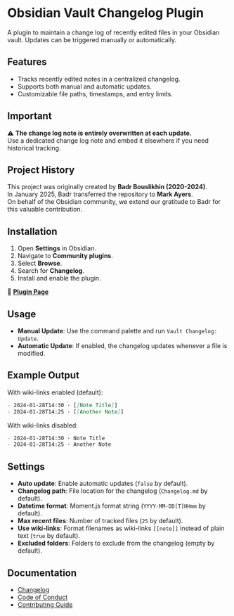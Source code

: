 # Obsidian Vault Changelog Plugin

A plugin to maintain a change log of recently edited files in your Obsidian vault. Updates can be triggered manually or automatically.

## Features

- Tracks recently edited notes in a centralized changelog.
- Supports both manual and automatic updates.
- Customizable file paths, timestamps, and entry limits.

## Important

⚠️ **The change log note is entirely overwritten at each update.**  
Use a dedicated change log note and embed it elsewhere if you need historical tracking.

## Project History

This project was originally created by **Badr Bouslikhin (2020-2024)**.  
In January 2025, Badr transferred the repository to **Mark Ayers**.  
On behalf of the Obsidian community, we extend our gratitude to Badr for this valuable contribution.

## Installation

1. Open **Settings** in Obsidian.
2. Navigate to **Community plugins**.
3. Select **Browse**.
4. Search for **Changelog**.
5. Install and enable the plugin.

🔗 **[Plugin Page](https://obsidian.md/plugins?id=obsidian-vault-changelog#)**

## Usage

- **Manual Update**: Use the command palette and run `Vault Changelog: Update`.
- **Automatic Update**: If enabled, the changelog updates whenever a file is modified.

## Example Output

With wiki-links enabled (default):
```markdown
- 2024-01-28T14:30 · [[Note Title]]
- 2024-01-28T14:25 · [[Another Note]]
```

With wiki-links disabled:
```markdown
- 2024-01-28T14:30 · Note Title
- 2024-01-28T14:25 · Another Note
```

## Settings

- **Auto update**: Enable automatic updates (`false` by default).
- **Changelog path**: File location for the changelog (`Changelog.md` by default).
- **Datetime format**: Moment.js format string (`YYYY-MM-DD[T]HHmm` by default).
- **Max recent files**: Number of tracked files (`25` by default).
- **Use wiki-links**: Format filenames as wiki-links `[[note]]` instead of plain text (`true` by default).
- **Excluded folders**: Folders to exclude from the changelog (empty by default).

## Documentation

- [Changelog](CHANGELOG.md)
- [Code of Conduct](CODE_OF_CONDUCT.md)
- [Contributing Guide](CONTRIBUTING.md)
